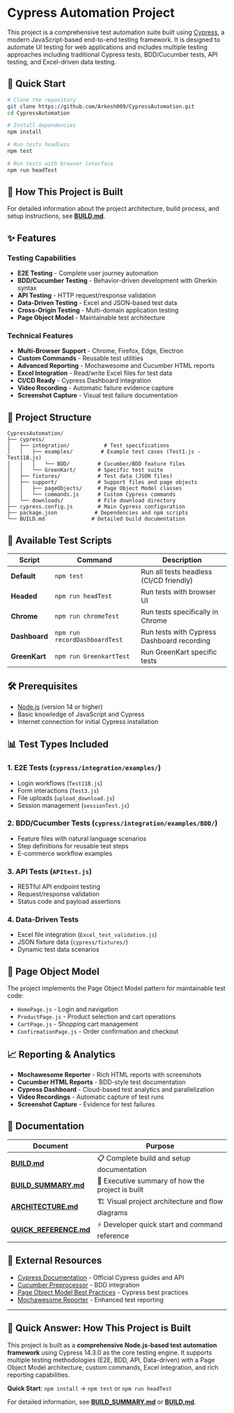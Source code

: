 # Cypress Automation Project

This project is a comprehensive test automation suite built using [Cypress](https://www.cypress.io/), a modern JavaScript-based end-to-end testing framework. It is designed to automate UI testing for web applications and includes multiple testing approaches including traditional Cypress tests, BDD/Cucumber tests, API testing, and Excel-driven data testing.

## 🚀 Quick Start

```bash
# Clone the repository
git clone https://github.com/Arkesh009/CypressAutomation.git
cd CypressAutomation

# Install dependencies
npm install

# Run tests headless
npm test

# Run tests with browser interface
npm run headTest
```

## 🔧 How This Project is Built

For detailed information about the project architecture, build process, and setup instructions, see **[BUILD.md](BUILD.md)**.

## ✨ Features

### Testing Capabilities
- **E2E Testing** - Complete user journey automation
- **BDD/Cucumber Testing** - Behavior-driven development with Gherkin syntax
- **API Testing** - HTTP request/response validation
- **Data-Driven Testing** - Excel and JSON-based test data
- **Cross-Origin Testing** - Multi-domain application testing
- **Page Object Model** - Maintainable test architecture

### Technical Features
- **Multi-Browser Support** - Chrome, Firefox, Edge, Electron
- **Custom Commands** - Reusable test utilities
- **Advanced Reporting** - Mochawesome and Cucumber HTML reports
- **Excel Integration** - Read/write Excel files for test data
- **CI/CD Ready** - Cypress Dashboard integration
- **Video Recording** - Automatic failure evidence capture
- **Screenshot Capture** - Visual test failure documentation

## 📁 Project Structure

```
CypressAutomation/
├── cypress/
│   ├── integration/           # Test specifications
│   │   ├── examples/         # Example test cases (Test1.js - Test11B.js)
│   │   │   └── BDD/         # Cucumber/BDD feature files
│   │   └── GreenKart/       # Specific test suite
│   ├── fixtures/            # Test data (JSON files)
│   ├── support/             # Support files and page objects
│   │   ├── pageObjects/     # Page Object Model classes
│   │   └── commands.js      # Custom Cypress commands
│   └── downloads/           # File download directory
├── cypress.config.js        # Main Cypress configuration
├── package.json            # Dependencies and npm scripts
└── BUILD.md               # Detailed build documentation
```

## 🎯 Available Test Scripts

| Script | Command | Description |
|--------|---------|-------------|
| **Default** | `npm test` | Run all tests headless (CI/CD friendly) |
| **Headed** | `npm run headTest` | Run tests with browser UI |
| **Chrome** | `npm run chromeTest` | Run tests specifically in Chrome |
| **Dashboard** | `npm run recordDashboardTest` | Run tests with Cypress Dashboard recording |
| **GreenKart** | `npm run GreenkartTest` | Run GreenKart specific tests |

## 🛠 Prerequisites
- [Node.js](https://nodejs.org/) (version 14 or higher)
- Basic knowledge of JavaScript and Cypress
- Internet connection for initial Cypress installation

## 📊 Test Types Included

### 1. **E2E Tests** (`cypress/integration/examples/`)
- Login workflows (`Test11B.js`)
- Form interactions (`Test3.js`)
- File uploads (`upload_download.js`)
- Session management (`sessionTest.js`)

### 2. **BDD/Cucumber Tests** (`cypress/integration/examples/BDD/`)
- Feature files with natural language scenarios
- Step definitions for reusable test steps
- E-commerce workflow examples

### 3. **API Tests** (`APItest.js`)
- RESTful API endpoint testing
- Request/response validation
- Status code and payload assertions

### 4. **Data-Driven Tests**
- Excel file integration (`Excel_test_validation.js`)
- JSON fixture data (`cypress/fixtures/`)
- Dynamic test data scenarios

## 🎨 Page Object Model

The project implements the Page Object Model pattern for maintainable test code:

- `HomePage.js` - Login and navigation
- `ProductPage.js` - Product selection and cart operations  
- `CartPage.js` - Shopping cart management
- `ConfirmationPage.js` - Order confirmation and checkout

## 📈 Reporting & Analytics

- **Mochawesome Reporter** - Rich HTML reports with screenshots
- **Cucumber HTML Reports** - BDD-style test documentation
- **Cypress Dashboard** - Cloud-based test analytics and parallelization
- **Video Recordings** - Automatic capture of test runs
- **Screenshot Capture** - Evidence for test failures

## 📖 Documentation

| Document | Purpose |
|----------|---------|
| **[BUILD.md](BUILD.md)** | 📋 Complete build and setup documentation |
| **[BUILD_SUMMARY.md](BUILD_SUMMARY.md)** | 📝 Executive summary of how the project is built |
| **[ARCHITECTURE.md](ARCHITECTURE.md)** | 🏗️ Visual project architecture and flow diagrams |
| **[QUICK_REFERENCE.md](QUICK_REFERENCE.md)** | ⚡ Developer quick start and command reference |

## 🔗 External Resources

- [Cypress Documentation](https://docs.cypress.io/) - Official Cypress guides and API
- [Cucumber Preprocessor](https://github.com/badeball/cypress-cucumber-preprocessor) - BDD integration
- [Page Object Model Best Practices](https://docs.cypress.io/guides/references/best-practices#Organizing-Tests-Logging-In-Controlling-State) - Cypress best practices
- [Mochawesome Reporter](https://github.com/adamgruber/mochawesome) - Enhanced test reporting

---

## 🎯 Quick Answer: How This Project is Built

This project is built as a **comprehensive Node.js-based test automation framework** using Cypress 14.3.0 as the core testing engine. It supports multiple testing methodologies (E2E, BDD, API, Data-driven) with a Page Object Model architecture, custom commands, Excel integration, and rich reporting capabilities.

**Quick Start**: `npm install` → `npm test` or `npm run headTest`

For detailed information, see **[BUILD_SUMMARY.md](BUILD_SUMMARY.md)** or **[BUILD.md](BUILD.md)**.